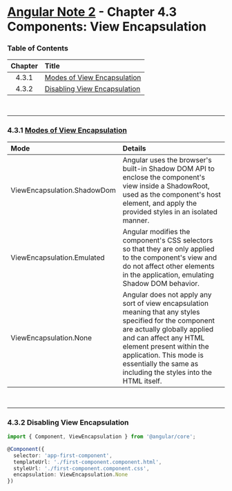 # [Angular Note 2](../README.md) - Chapter 4.3 Components: View Encapsulation

### Table of Contents
| Chapter | Title |
| :-: | :- |
| 4.3.1 | [Modes of View Encapsulation](#431-modes-of-view-encapsulation) |
| 4.3.2 | [Disabling View Encapsulation](#432-disabling-view-encapsulation) |

<br>
<hr>

### 4.3.1 [Modes of View Encapsulation](https://angular.io/guide/view-encapsulation)
| Mode | Details |
| :- | :- |
| ViewEncapsulation.ShadowDom | Angular uses the browser's built-in Shadow DOM API to enclose the component's view inside a ShadowRoot, used as the component's host element, and apply the provided styles in an isolated manner. |
| ViewEncapsulation.Emulated | Angular modifies the component's CSS selectors so that they are only applied to the component's view and do not affect other elements in the application, emulating Shadow DOM behavior. |
| ViewEncapsulation.None | Angular does not apply any sort of view encapsulation meaning that any styles specified for the component are actually globally applied and can affect any HTML element present within the application. This mode is essentially the same as including the styles into the HTML itself. |

<br>
<hr>

### 4.3.2 Disabling View Encapsulation
```ts
import { Component, ViewEncapsulation } from '@angular/core';

@Component({
  selector: 'app-first-component',
  templateUrl: './first-component.component.html',
  styleUrl: './first-component.component.css',
  encapsulation: ViewEncapsulation.None
})
```
